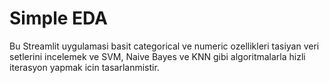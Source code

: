 # Simple EDA
Bu Streamlit uygulamasi basit categorical ve numeric ozellikleri tasiyan veri setlerini incelemek ve SVM, Naive Bayes ve KNN gibi algoritmalarla hizli iterasyon yapmak icin tasarlanmistir.

